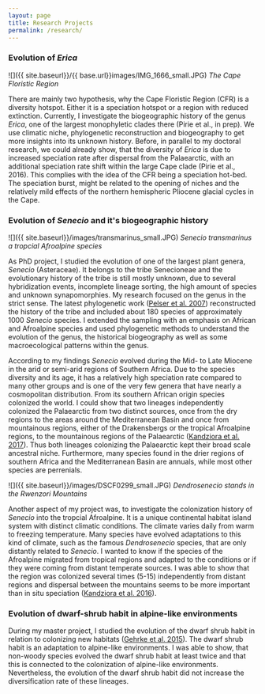```yaml
---
layout: page
title: Research Projects
permalink: /research/
---
```


### Evolution of *Erica*

![]({{ site.baseurl}}/{{ base.url}}images/IMG_1666_small.JPG)
*The Cape Floristic Region*

There are mainly two hypothesis, why the Cape Floristic Region (CFR) is a diversity hotspot. Either it is a speciation hotspot or a region with reduced extinction.  Currently, I investigate the biogeographic history of the genus *Erica*, one of the largest monophyletic clades there (Pirie et al., in prep). We use climatic niche, phylogenetic reconstruction and biogeography to get more insights into its unknown history. Before, in parallel to my doctoral research, we could already show, that the diversity of *Erica* is due to increased speciation rate after dispersal from the Palaearctic, with an additional speciation rate shift within the large Cape clade (Pirie et al., 2016). This complies with the idea of the CFR being a speciation hot-bed. The speciation burst, might be related to the opening of niches and the relatively mild effects of the northern hemispheric Pliocene glacial cycles in the Cape. 

### Evolution of *Senecio* and it's biogeographic history


![]({{ site.baseurl}}/images/transmarinus_small.JPG)
*Senecio transmarinus a tropcial Afroalpine species*

As PhD project, I studied the evolution of one of the largest plant genera, *Senecio* (Asteraceae). It belongs to the tribe Senecioneae and the evolutionary history of the tribe is still mostly unknown, due to several hybridization events, incomplete lineage sorting, the high amount of species and unknown synapomorphies. My research focused on the genus in the strict sense. The latest phylogenetic work ([Pelser et al. 2007](https://www.jstor.org/stable/25065905?seq=1#page_scan_tab_contents)) reconstructed the history of the tribe and included about 180 species of approximately 1000 *Senecio* species. I extended the sampling with an emphasis on African and Afroalpine species and used phylogenetic methods to understand the evolution of the genus, the historical biogeography as well as some macroecological patterns within the genus.

According to my findings *Senecio* evolved during the Mid- to Late Miocene in the arid or semi-arid regions of Southern Africa. Due to the species diversity and its age, it has a relatively high speciation rate compared to many other groups and is one of the very few genera that have nearly a cosmopolitan distribution. 
From its southern African origin species colonized the world. I could show that two lineages independently colonized the Palaearctic from two distinct sources, once from the dry regions to the areas around the Mediterranean Basin and once from mountainous regions, either of the Drakensbergs or the tropical Afroalpine regions, to the mountainous regions of the Palaearctic ([Kandziora et al. 2017](http://onlinelibrary.wiley.com/doi/10.1111/jbi.12837/abstract)). Thus both lineages colonizing the Palaearctic kept their broad scale ancestral niche. Furthermore, many species found in the drier regions of southern Africa and the Mediterranean Basin are annuals, while most other species are perrenials.

![]({{ site.baseurl}}/images/DSCF0299_small.JPG)
*Dendrosenecio stands in the Rwenzori Mountains*

Another aspect of my project was, to investigate the colonization history of *Senecio* into the tropcial Afroalpine. It is a unique continental habitat island system with distinct climatic conditions. The climate varies daily from warm to freezing temperature. Many species have evolved adaptations to this kind of climate, such as the famous *Dendrosenecio* species, that are only distantly related to *Senecio*. I wanted to know if the species of the Afroalpine migrated from tropical regions and adapted to the conditions or if they were coming from distant temperate sources. I was able to show that the region was colonized several times (5-15) independently from distant regions and dispersal between the mountains seems to be more important than in situ speciation ([Kandziora et al. 2016](http://onlinelibrary.wiley.com/doi/10.3732/ajb.1600210/full)). 

### Evolution of dwarf-shrub habit in alpine-like environments

During my master project, I studied the evolution of the dwarf shrub habit in relation to colonizing new habitats ([Gehrke et al. 2015](https://academic.oup.com/aob/article/117/1/121/2195968)). The dwarf shrub habit is an adaptation to alpine-like environments. I was able to show, that non-woody species evolved the dwarf shrub habit at least twice and that this is connected to the colonization of alpine-like environments. Nevertheless, the evolution of the dwarf shrub habit did not increase the diversification rate of these lineages. 
